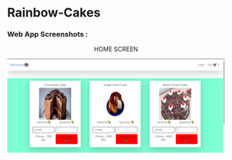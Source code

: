 # Rainbow-Cakes

<h3>Web App Screenshots :</h3>

<p style="text-align:center">HOME SCREEN</p>
<img src='Images/Home1.png' />

         
